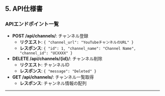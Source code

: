 ## 5. API仕様書

### APIエンドポイント一覧
- **POST /api/channels/**: チャンネル登録
  - **リクエスト**: `{ "channel_url": "YouTubeチャンネルのURL" }`
  - **レスポンス**: `{ "id": 1, "channel_name": "Channel Name", "channel_id": "UCXXXX" }`
- **DELETE /api/channels/{id}/**: チャンネル削除
  - **リクエスト**: チャンネルID
  - **レスポンス**: `{ "message": "Deleted" }`
- **GET /api/channels/**: チャンネル一覧取得
  - **レスポンス**: チャンネル情報の配列

---